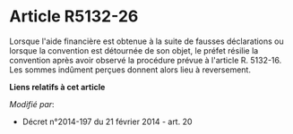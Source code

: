 # Article R5132-26

Lorsque l'aide financière est obtenue à la suite de fausses déclarations ou lorsque la convention est détournée de son objet,
le préfet résilie la convention après avoir observé la procédure prévue à l'article R. 5132-16. Les sommes indûment perçues
donnent alors lieu à reversement.

**Liens relatifs à cet article**

_Modifié par_:

  - Décret n°2014-197 du 21 février 2014 - art. 20
